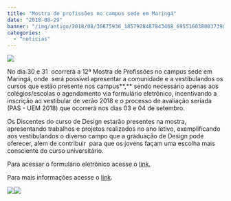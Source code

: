 ```yaml
---
title: "Mostra de profissões no campus sede em Maringá"
date: "2018-08-29"
banner: "/img/antigo/2018/08/36875936_1857928487843468_6955160380037398528_n-1.png"
categories: 
  - "noticias"
---
```


[![](/img/antigo/2018/08/36875936_1857928487843468_6955160380037398528_n-1-632x258.png)](/img/antigo/2018/08/36875936_1857928487843468_6955160380037398528_n-1.png)

No dia 30 e 31  ocorrerá a 12ª Mostra de Profissões no campus sede em Maringá, onde  será possível apresentar a comunidade e a vestibulandos os cursos que estão presente nos campus**,** sendo necessário apenas aos colégios/escolas o agendamento via formulário eletrônico, incentivando a inscrição ao vestibular de verão 2018 e o processo de avaliação seriada (PAS - UEM 2018) que ocorrerá nos dias 03 e 04 de setembro.

Os Discentes do curso de Design estarão presentes na mostra, apresentando trabalhos e projetos realizados no ano letivo, exemplificando aos vestibulandos o diverso campo que a graduação de Design pode oferecer, alem de contribuir  para que os jovens façam uma escolha mais consciente do curso universitário.

Para acessar o formulário eletrônico acesse o [link.](https://goo.gl/forms/XodQMdBqJRrDdGRm2)

Para mais informações acesse o [link](http://wwwo.pen.uem.br/mostra/).

[![](/img/antigo/2018/08/19-632x451.jpg)](/img/antigo/2018/08/19.jpg)[![](/img/antigo/2018/08/18-632x445.jpg)](/img/antigo/2018/08/18.jpg)
